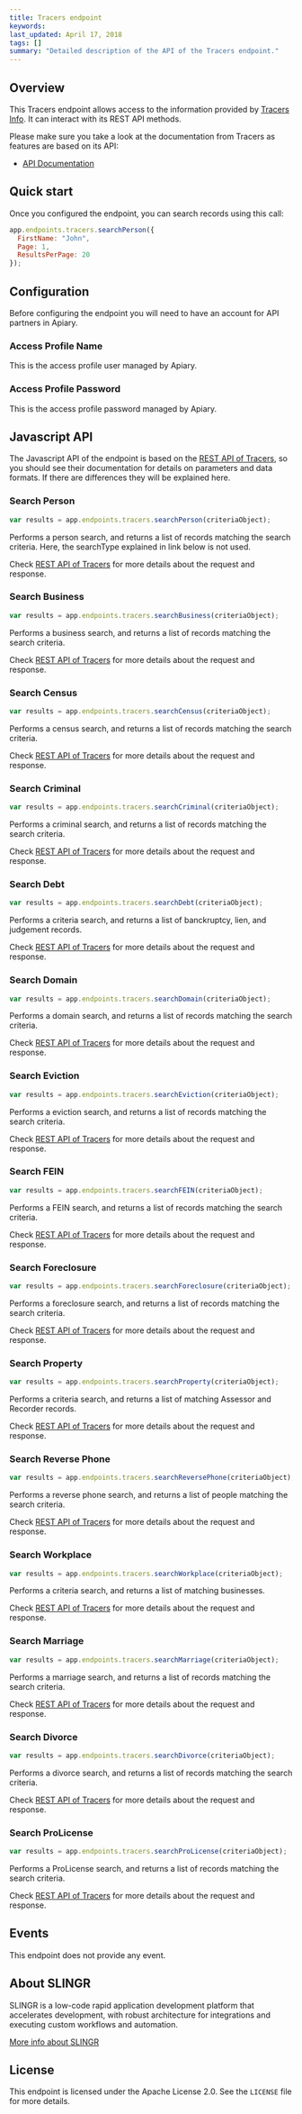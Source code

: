 ```yaml
---
title: Tracers endpoint
keywords: 
last_updated: April 17, 2018
tags: []
summary: "Detailed description of the API of the Tracers endpoint."
---
```


## Overview

This Tracers endpoint allows access to the information provided by [Tracers Info](http://www.tracersinfo.com). It can interact with its REST API methods.

Please make sure you take a look at the documentation from Tracers as features are based on its API:

- [API Documentation](https://galaxysearch.docs.apiary.io/)

## Quick start

Once you configured the endpoint, you can search records using this call:

```js
app.endpoints.tracers.searchPerson({
  FirstName: "John",
  Page: 1,
  ResultsPerPage: 20
});
```

## Configuration

Before configuring the endpoint you will need to have an account for API partners in Apiary. 

### Access Profile Name 

This is the access profile user managed by Apiary.

### Access Profile Password 

This is the access profile password managed by Apiary.

## Javascript API

The Javascript API of the endpoint is based on the [REST API of Tracers](https://galaxysearch.docs.apiary.io/),
so you should see their documentation for details on parameters and data formats. If there are differences
they will be explained here.

### Search Person

```js
var results = app.endpoints.tracers.searchPerson(criteriaObject);
```

Performs a person search, and returns a list of records matching the search criteria. Here, the searchType explained in
link below is not used.

Check [REST API of Tracers](https://galaxysearch.docs.apiary.io/#reference/0/person-search) for more details about the request and response.

### Search Business

```js
var results = app.endpoints.tracers.searchBusiness(criteriaObject);
```

Performs a business search, and returns a list of records matching the search criteria.

Check [REST API of Tracers](https://galaxysearch.docs.apiary.io/#reference/0/business-search) for more details about the request and response.

### Search Census

```js
var results = app.endpoints.tracers.searchCensus(criteriaObject);
```

Performs a census search, and returns a list of records matching the search criteria.

Check [REST API of Tracers](https://galaxysearch.docs.apiary.io/#reference/0/census-search) for more details about the request and response.

### Search Criminal

```js
var results = app.endpoints.tracers.searchCriminal(criteriaObject);
```

Performs a criminal search, and returns a list of records matching the search criteria.

Check [REST API of Tracers](https://galaxysearch.docs.apiary.io/#reference/0/criminal-search) for more details about the request and response.

### Search Debt

```js
var results = app.endpoints.tracers.searchDebt(criteriaObject);
```

Performs a criteria search, and returns a list of banckruptcy, lien, and judgement records.

Check [REST API of Tracers](https://galaxysearch.docs.apiary.io/#reference/0/debt-search) for more details about the request and response.

### Search Domain

```js
var results = app.endpoints.tracers.searchDomain(criteriaObject);
```

Performs a domain search, and returns a list of records matching the search criteria.

Check [REST API of Tracers](https://galaxysearch.docs.apiary.io/#reference/0/domain-search) for more details about the request and response.

### Search Eviction

```js
var results = app.endpoints.tracers.searchEviction(criteriaObject);
```

Performs a eviction search, and returns a list of records matching the search criteria.

Check [REST API of Tracers](https://galaxysearch.docs.apiary.io/#reference/0/eviction-search) for more details about the request and response.

### Search FEIN

```js
var results = app.endpoints.tracers.searchFEIN(criteriaObject);
```

Performs a FEIN search, and returns a list of records matching the search criteria.

Check [REST API of Tracers](https://galaxysearch.docs.apiary.io/#reference/0/fein-search) for more details about the request and response.

### Search Foreclosure

```js
var results = app.endpoints.tracers.searchForeclosure(criteriaObject);
```

Performs a foreclosure search, and returns a list of records matching the search criteria.

Check [REST API of Tracers](https://galaxysearch.docs.apiary.io/#reference/0/foreclosure-search) for more details about the request and response.

### Search Property

```js
var results = app.endpoints.tracers.searchProperty(criteriaObject);
```

Performs a criteria search, and returns a list of matching Assessor and Recorder records.

Check [REST API of Tracers](https://galaxysearch.docs.apiary.io/#reference/0/property-search) for more details about the request and response.

### Search Reverse Phone

```js
var results = app.endpoints.tracers.searchReversePhone(criteriaObject);
```

Performs a reverse phone search, and returns a list of people matching the search criteria.

Check [REST API of Tracers](https://galaxysearch.docs.apiary.io/#reference/0/reverse-phone-search) for more details about the request and response.

### Search Workplace

```js
var results = app.endpoints.tracers.searchWorkplace(criteriaObject);
```

Performs a criteria search, and returns a list of matching businesses.

Check [REST API of Tracers](https://galaxysearch.docs.apiary.io/#reference/0/work-place-search) for more details about the request and response.

### Search Marriage

```js
var results = app.endpoints.tracers.searchMarriage(criteriaObject);
```

Performs a marriage search, and returns a list of records matching the search criteria.

Check [REST API of Tracers](https://galaxysearch.docs.apiary.io/#reference/0/marriage-search) for more details about the request and response.

### Search Divorce

```js
var results = app.endpoints.tracers.searchDivorce(criteriaObject);
```

Performs a divorce search, and returns a list of records matching the search criteria.

Check [REST API of Tracers](https://galaxysearch.docs.apiary.io/#reference/0/divorce-search) for more details about the request and response.

### Search ProLicense

```js
var results = app.endpoints.tracers.searchProLicense(criteriaObject);
```

Performs a ProLicense search, and returns a list of records matching the search criteria.

Check [REST API of Tracers](https://galaxysearch.docs.apiary.io/#reference/0/prolicense-search) for more details about the request and response.

## Events

This endpoint does not provide any event.

## About SLINGR

SLINGR is a low-code rapid application development platform that accelerates development, with robust architecture for integrations and executing custom workflows and automation.

[More info about SLINGR](https://slingr.io)

## License

This endpoint is licensed under the Apache License 2.0. See the `LICENSE` file for more details.

